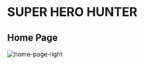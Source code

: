 # SUPER HERO HUNTER

## Home Page
![home-page-light](https://user-images.githubusercontent.com/66960784/203381630-31bc1e97-e992-4b83-b2c7-a1db7d29ec04.png)

